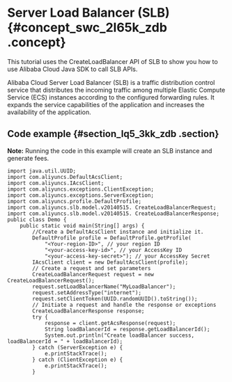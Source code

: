 # Server Load Balancer \(SLB\) {#concept_swc_2l65k_zdb .concept}

This tutorial uses the CreateLoadBalancer API of SLB to show you how to use Alibaba Cloud Java SDK to call SLB APIs.

Alibaba Cloud Server Load Balancer \(SLB\) is a traffic distribution control service that distributes the incoming traffic among multiple Elastic Compute Service \(ECS\) instances according to the configured forwarding rules. It expands the service capabilities of the application and increases the availability of the application.

## Code example {#section_lq5_3kk_zdb .section}

**Note:** Running the code in this example will create an SLB instance and generate fees.

```
import java.util.UUID;
import com.aliyuncs.DefaultAcsClient;
import com.aliyuncs.IAcsClient;
import com.aliyuncs.exceptions.ClientException;
import com.aliyuncs.exceptions.ServerException;
import com.aliyuncs.profile.DefaultProfile;
import com.aliyuncs.slb.model.v20140515. CreateLoadBalancerRequest;
import com.aliyuncs.slb.model.v20140515. CreateLoadBalancerResponse;
public class Demo {
    public static void main(String[] args) {
        //Create a DefaultAcsClient instance and initialize it.
        DefaultProfile profile = DefaultProfile.getProfile(
            "<Your-region-ID>", // your region ID
            "<your-access-key-id>", // your AccessKey ID
            "<your-access-key-secret>"); // your AccessKey Secret        
        IAcsClient client = new DefaultAcsClient(profile);
        // Create a request and set parameters
        CreateLoadBalancerRequest request = new CreateLoadBalancerRequest();
        request.setLoadBalancerName("MyLoadBalancer");
        request.setAddressType("internet");
        request.setClientToken(UUID.randomUUID().toString());
        // Initiate a request and handle the response or exceptions
        CreateLoadBalancerResponse response;
        try {
            response = client.getAcsResponse(request);
            String loadBalancerId = response.getLoadBalancerId();
            System.out.println("Create loadBalancer success, loadBalancerId = " + loadBalancerId);
        } catch (ServerException e) {
            e.printStackTrace();
        } catch (ClientException e) {
            e.printStackTrace();
        }
    

```

